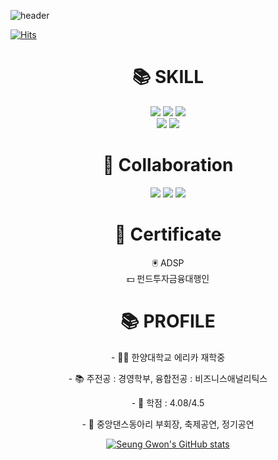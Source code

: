 ![header](https://capsule-render.vercel.app/api?type=waving&color=99afc2&text=Welcome%20to%20Seung%20Gwon's%20GitHub%20👋&animation=twinkling&fontSize=35&fontAlignY=40&fontAlign=65&height=250)

[![Hits](https://hits.seeyoufarm.com/api/count/incr/badge.svg?url=https%3A%2F%2Fgithub.com%2FSeungGwonRyu&count_bg=%231A7870&title_bg=%23625C9E&icon=sparkpost.svg&icon_color=%23E7E7E7&title=hits&edge_flat=false)](https://hits.seeyoufarm.com)

<div align=center><h1>📚 SKILL</h1></div>
<div align=center> 
<img src="https://img.shields.io/badge/python-3776AB?style=for-the-badge&logo=python&logoColor=white">
<img src="https://img.shields.io/badge/R-276DC3?style=for-the-badge&logo=R&logoColor=white">
<img src="https://img.shields.io/badge/GitHub-181717?style=for-the-badge&logo=GitHub&logoColor=white">
<br>
<div align=center> 
<img src="https://img.shields.io/badge/Excel-217346?style=for-the-badge&logo=MicrosoftExcel&logoColor=white">
<img src="https://img.shields.io/badge/Power Point-B7472A?style=for-the-badge&logo=MicrosoftPowerPoint&logoColor=white">

<div align=center><h1>📱 Collaboration</h1></div>
<div align=center> 
<img src="https://img.shields.io/badge/Slack-4A154B?style=for-the-badge&logo=Slack&logoColor=white">
<img src="https://img.shields.io/badge/Notion-000000?style=for-the-badge&logo=Notion&logoColor=white">
<img src="https://img.shields.io/badge/Discord-5865F2?style=for-the-badge&logo=Discord&logoColor=white">
<br>


</head>
<body>
  <div>
    <h1>📖 Certificate</h1>
  </div>
  <div class="certificate-info">
    🖲️ ADSP<br>
    💵 펀드투자금융대행인
  </div>
</body>
</html>


</head>
<body>
  <div>
    <h1>📚 PROFILE</h1>
  </div>
  <div class="profile-info">
    <p>- 🧑‍🎓 한양대학교 에리카 재학중</p>
    <p>- 📚 주전공 : 경영학부, 융합전공 : 비즈니스애널리틱스</p>
    <p>- 📖 학점 : 4.08/4.5</p>
    <p>- 🕺 중앙댄스동아리 부회장, 축제공연, 정기공연</p>
  </div>
</body>
</html>

  
[![Seung Gwon's GitHub stats](https://github-readme-stats.vercel.app/api?username=SeungGwonRyu&include_all_commits=true&theme=nord&hide_border=true&count_private=true)](https://github.com/jiholee0/github-readme-stats)
